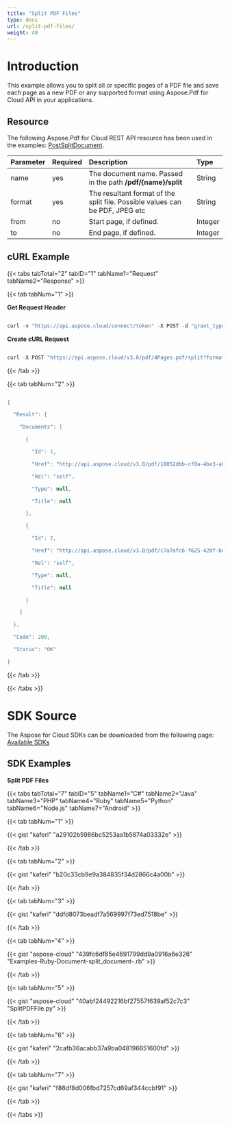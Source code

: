 ```yaml
---
title: "Split PDF Files"
type: docs
url: /split-pdf-files/
weight: 40
---
```


# **Introduction**
This example allows you to split all or specific pages of a PDF file and save each page as a new PDF or any supported format using Aspose.Pdf for Cloud API in your applications. 
## **Resource**
The following Aspose.Pdf for Cloud REST API resource has been used in the examples: [PostSplitDocument](https://apireference.aspose.cloud/pdf/#!/Document/PostSplitDocument).


|**Parameter**|**Required**|**Description**|**Type**|
| :- | :- | :- | :- |
|name|yes|The document name. Passed in the path **/pdf/{name}/split**|String|
|format|yes|The resultant format of the split file. Possible values can be PDF, JPEG etc|String|
|from|no|Start page, if defined.|Integer|
|to|no|End page, if defined.|Integer|
## **cURL Example**
{{< tabs tabTotal="2" tabID="1" tabName1="Request" tabName2="Response" >}}

{{< tab tabNum="1" >}}

**Get Request Header**

```java

curl -v "https://api.aspose.cloud/connect/token" -X POST -d "grant_type=client_credentials&client_id=<APP_SID>&client_secret=<APP_KEY>" -H "Content-Type: application/x-www-form-urlencoded" -H "Accept: application/json"

```

**Create cURL Request**

```java

curl -X POST "https://api.aspose.cloud/v3.0/pdf/4Pages.pdf/split?format=pdf&from=1&to=2" -H "accept: application/json" -H "authorization: Bearer eyJhbGciOiJSUzI1NiIsInR5cCI6IkpXVCJ9.eyJuYmYiOjE1OTQzNjcwNTEsImV4cCI6MTU5NDQ1MzQ1MSwiaXNzIjoiaHR0cHM6Ly9hcGkuYXNwb3NlLmNsb3VkIiwiYXVkIjpbImh0dHBzOi8vYXBpLmFzcG9zZS5jbG91ZC9yZXNvdXJjZXMiLCJhcGkucGxhdGZvcm0iLCJhcGkucHJvZHVjdHMiLCJhcGkuc3RvcmFnZSJdLCJjbGllbnRfaWQiOiJiZmM1MzQyOS01NzkwLTRhZTUtOGE5Ni04OWVjYWJlNGIyYTAiLCJjbGllbnRfZGVmYXVsdF9zdG9yYWdlIjoiMjVDNDNBNUMtMEQ1RS00MjFCLTlGMTUtQjRCNzY0RDRCMEVEIiwiY2xpZW50X2lkU3J2SWQiOiI0MDQ4OTkiLCJzY29wZSI6WyJhcGkucGxhdGZvcm0iLCJhcGkucHJvZHVjdHMiLCJhcGkuc3RvcmFnZSJdfQ.G9SCHOFGgsXhMvkr6IfiI-KNSnoooNLMzKVSynS-xhCNHlHntYGFdlfGoD0i_vhmhs8AVbGwsiyN2eN4TSsyA-AML4juQGHbXjwDXBHd0EQq6mVq-gkfDTKwnbamuwYDNF3HQ_OtQ-eFVn4wBLIx6Bx3C0X5OHOmKU2oYucpbQNzodSIG5Cz8e9wS539MoYvAC-FG-PF06P5EEjVSB7-pZNRTDFCDxlWpk5hkCIIcctEPgQCRzCiu9PGDctHFrup-LuQdmGCrY4gLG6eyHeJIaAYKWRg9YcxG9M5Wlztdv5P_TirG79ilgS-BGt234hvY3BhQoJyb5VJPalYtIUwdQ"

```

{{< /tab >}}

{{< tab tabNum="2" >}}

```java

{

  "Result": {

    "Documents": [

      {

        "Id": 1,

        "Href": "http://api.aspose.cloud/v3.0/pdf/18052dbb-cf0a-4be3-a8a4-099a56d5ec17.pdf",

        "Rel": "self",

        "Type": null,

        "Title": null

      },

      {

        "Id": 2,

        "Href": "http://api.aspose.cloud/v3.0/pdf/c7a7afc6-f625-420f-befa-e5df5bb71099.pdf",

        "Rel": "self",

        "Type": null,

        "Title": null

      }

    ]

  },

  "Code": 200,

  "Status": "OK"

}

```

{{< /tab >}}

{{< /tabs >}}
# **SDK Source**
The Aspose for Cloud SDKs can be downloaded from the following page: [Available SDKs](/pdf/available-sdks/)
## **SDK Examples**
**Split PDF Files**

{{< tabs tabTotal="7" tabID="5" tabName1="C#" tabName2="Java" tabName3="PHP" tabName4="Ruby" tabName5="Python" tabName6="Node.js" tabName7="Android" >}}

{{< tab tabNum="1" >}}

{{< gist "kaferi" "a29102b5986bc5253aa1b5874a03332e" >}}

{{< /tab >}}

{{< tab tabNum="2" >}}

{{< gist "kaferi" "b20c33cb9e9a384835f34d2866c4a00b" >}}

{{< /tab >}}

{{< tab tabNum="3" >}}

{{< gist "kaferi" "ddfd8073beadf7a569997f73ed7518be" >}}

{{< /tab >}}

{{< tab tabNum="4" >}}

{{< gist "aspose-cloud" "439fc6df85e4691799dd9a0916a6e326" "Examples-Ruby-Document-split_document-.rb" >}}

{{< /tab >}}

{{< tab tabNum="5" >}}

{{< gist "aspose-cloud" "40abf24492216bf27557f639af52c7c3" "SplitPDFFile.py" >}}

{{< /tab >}}

{{< tab tabNum="6" >}}

{{< gist "kaferi" "2cafb36acabb37a9ba048196651600fd" >}}

{{< /tab >}}

{{< tab tabNum="7" >}}

{{< gist "kaferi" "f86df8d006fbd7257cd69af344ccbf91" >}}

{{< /tab >}}

{{< /tabs >}}
